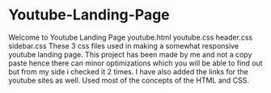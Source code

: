 # Youtube-Landing-Page
Welcome to Youtube Landing Page
youtube.html 
  youtube.css
  header.css
  sidebar.css
These 3 css files used in making a somewhat responsive youtube landing page.
This project has been made by me and not a copy paste hence there can minor optimizations which you will be able to find out but from my side i checked it 2 times.
I have also added the links for the youtube sites as well.
Used most of the concepts of the HTML and CSS.
